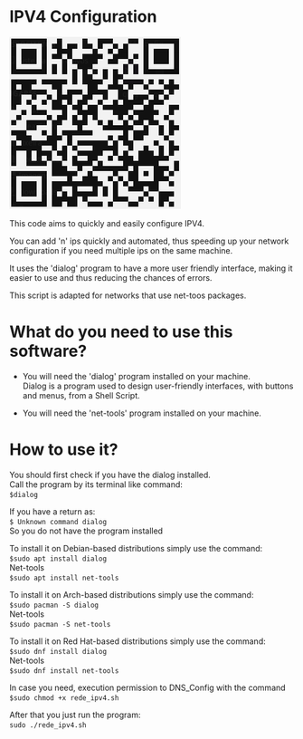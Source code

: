 # IPV4 Configuration
![all text](https://github.com/dioxfile/Network-Scripts/raw/master/IPV4_Config/rede_ipv4.png)

This code aims to quickly and easily configure IPV4.

You can add 'n' ips quickly and automated, thus speeding up your network configuration if you need multiple ips on the same machine.

It uses the 'dialog' program to have a more user friendly interface, making it easier to use and thus reducing the chances of errors.

This script is adapted for networks that use net-toos packages.

# What do you need to use this software?
- You will need the 'dialog' program installed on your machine.<br/>
Dialog is a program used to design user-friendly interfaces, with buttons and menus, from a Shell Script.<br/>

- You will need the 'net-tools' program installed on your machine.<br/>

# How to use it?
You should first check if you have the dialog installed.<br/>
Call the program by its terminal like command:<br/>
`$dialog`<br/>

If you have a return as:<br/>
`$ Unknown command dialog`<br/>
So you do not have the program installed<br/>

To install it on Debian-based distributions simply use the command:<br/>
`$sudo apt install dialog`<br/>
Net-tools<br/>
`$sudo apt install net-tools`<br/>

To install it on Arch-based distributions simply use the command:<br/>
`$sudo pacman -S dialog`<br/>
Net-tools<br/>
`$sudo pacman -S net-tools`<br/>

To install it on Red Hat-based distributions simply use the command:<br/>
`$sudo dnf install dialog`<br/>
Net-tools<br/>
`$sudo dnf install net-tools`<br/>


In case you need, execution permission to DNS_Config with the command<br/>
`$sudo chmod +x rede_ipv4.sh`<br/>

After that you just run the program: <br/>
`sudo ./rede_ipv4.sh`


